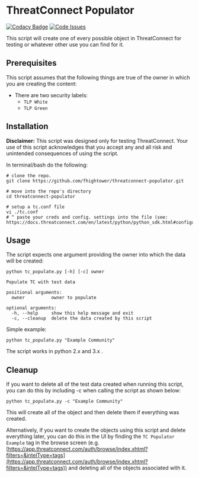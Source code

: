 # ThreatConnect Populator

[![Codacy Badge](https://api.codacy.com/project/badge/Grade/531c2054c4874013b78ff7cebc46a6b2)](https://www.codacy.com/app/fhightower/threatconnect-populator?utm_source=github.com&utm_medium=referral&utm_content=fhightower/threatconnect-populator&utm_campaign=badger)
[![Code Issues](https://www.quantifiedcode.com/api/v1/project/dd508e3927954df9b118ea9578c32b82/badge.svg)](https://www.quantifiedcode.com/app/project/dd508e3927954df9b118ea9578c32b82)

This script will create one of every possible object in ThreatConnect for testing or whatever other use you can find for it.

## Prerequisites

This script assumes that the following things are true of the owner in which you are creating the content:

- There are two security labels:
  - `TLP White`
  - `TLP Green`

## Installation

**Disclaimer:** This script was designed only for testing ThreatConnect. Your use of this script acknowledges that you accept any and all risk and unintended consequences of using the script.

In terminal/bash do the following:

```
# clone the repo.
git clone https://github.com/fhightower/threatconnect-populator.git

# move into the repo's directory
cd threatconnect-populator

# setup a tc.conf file
vi ./tc.conf  
# ^ paste your creds and config. settings into the file (see: https://docs.threatconnect.com/en/latest/python/python_sdk.html#configuration)
```

## Usage

The script expects one argument providing the owner into which the data will be created:

```
python tc_populate.py [-h] [-c] owner

Populate TC with test data

positional arguments:
  owner          owner to populate

optional arguments:
  -h, --help     show this help message and exit
  -c, --cleanup  delete the data created by this script
```

Simple example:

`python tc_populate.py "Example Community"`

The script works in python 2.x and 3.x .

## Cleanup

If you want to delete all of the test data created when running this script, you can do this by including -c when calling the script as shown below:

`python tc_populate.py -c "Example Community"`

This will create all of the object and then delete them if everything was created.

Alternatively, if you want to create the objects using this script and delete everything later, you can do this in the UI by finding the `TC Populator Example` tag in the browse screen (e.g. [https://app.threatconnect.com/auth/browse/index.xhtml?filters=&intelType=tags](https://app.threatconnect.com/auth/browse/index.xhtml?filters=&intelType=tags)) and deleting all of the objects associated with it.
